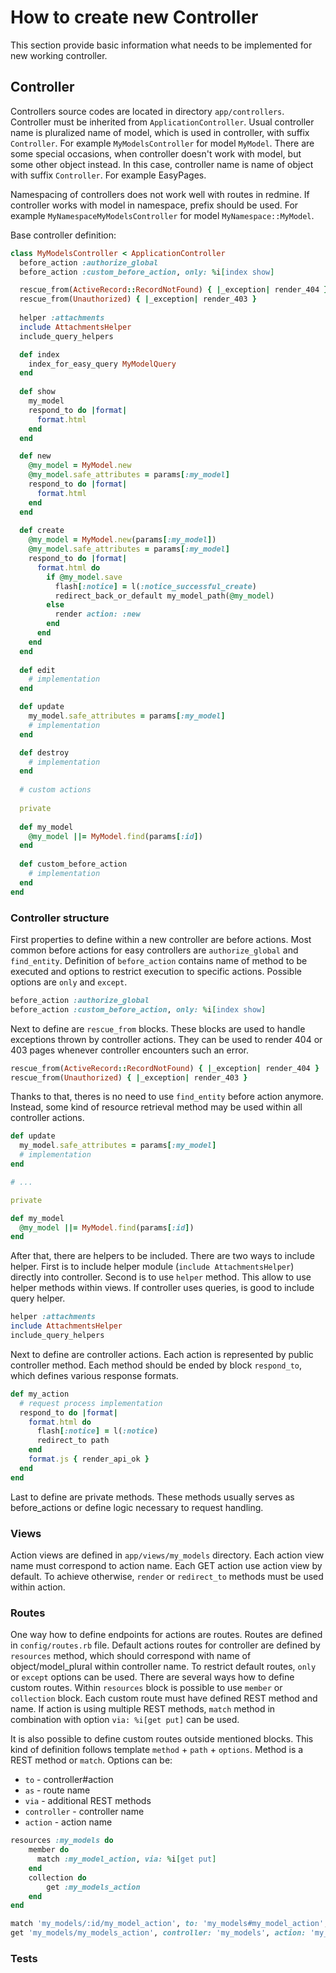 # How to create new Controller

This section provide basic information what needs to be implemented for new working controller.

## Controller
Controllers source codes are located in directory `app/controllers`. Controller must be inherited from `ApplicationController`.
Usual controller name is pluralized name of model, which is used in controller, with suffix `Controller`. 
For example `MyModelsController` for model `MyModel`. There are some special occasions, when controller doesn't work with model,
but some other object instead. In this case, controller name is name of object with suffix `Controller`. For example EasyPages.

Namespacing of controllers does not work well with routes in redmine. If controller works with model in namespace, prefix should be used.
For example `MyNamespaceMyModelsController` for model `MyNamespace::MyModel`.

Base controller definition:
```ruby
class MyModelsController < ApplicationController
  before_action :authorize_global
  before_action :custom_before_action, only: %i[index show]

  rescue_from(ActiveRecord::RecordNotFound) { |_exception| render_404 }
  rescue_from(Unauthorized) { |_exception| render_403 }
  
  helper :attachments
  include AttachmentsHelper
  include_query_helpers

  def index
    index_for_easy_query MyModelQuery
  end
  
  def show
    my_model
    respond_to do |format|
      format.html
    end
  end

  def new
    @my_model = MyModel.new
    @my_model.safe_attributes = params[:my_model]
    respond_to do |format|
      format.html
    end
  end
  
  def create
    @my_model = MyModel.new(params[:my_model])
    @my_model.safe_attributes = params[:my_model]
    respond_to do |format|
      format.html do
        if @my_model.save
          flash[:notice] = l(:notice_successful_create)
          redirect_back_or_default my_model_path(@my_model)
        else
          render action: :new
        end
      end
    end
  end
  
  def edit
    # implementation
  end

  def update
    my_model.safe_attributes = params[:my_model]
    # implementation
  end

  def destroy
    # implementation
  end
  
  # custom actions
  
  private
  
  def my_model
    @my_model ||= MyModel.find(params[:id])
  end
  
  def custom_before_action
    # implementation
  end
end
```

### Controller structure
First properties to define within a new controller are before actions. Most common before actions for easy controllers are `authorize_global` and `find_entity`.
Definition of `before_action` contains name of method to be executed and options to restrict execution to specific actions. Possible options are `only` and `except`.

```ruby
before_action :authorize_global
before_action :custom_before_action, only: %i[index show]
```

Next to define are `rescue_from` blocks. These blocks are used to handle exceptions thrown by controller actions.
They can be used to render 404 or 403 pages whenever controller encounters such an error.

```ruby
rescue_from(ActiveRecord::RecordNotFound) { |_exception| render_404 }
rescue_from(Unauthorized) { |_exception| render_403 }
```
Thanks to that, theres is no need to use `find_entity` before action anymore. Instead, some kind of resource retrieval method may be used within all controller actions.

```ruby
def update
  my_model.safe_attributes = params[:my_model]
  # implementation
end

# ...

private

def my_model
  @my_model ||= MyModel.find(params[:id])
end
```

After that, there are helpers to be included. There are two ways to include helper. 
First is to include helper module (`include AttachmentsHelper`) directly into controller. 
Second is to use `helper` method. This allow to use helper methods within views. 
If controller uses queries, is good to include query helper.

```ruby
helper :attachments
include AttachmentsHelper
include_query_helpers
```

Next to define are controller actions. Each action is represented by public controller method. 
Each method should be ended by block `respond_to`, which defines various response formats.

```ruby
def my_action
  # request process implementation
  respond_to do |format|
    format.html do
      flash[:notice] = l(:notice)
      redirect_to path
    end
    format.js { render_api_ok }
  end
end
```

Last to define are private methods. These methods usually serves as before_actions or define logic necessary to request handling.

### Views
Action views are defined in `app/views/my_models` directory. Each action view name must correspond to action name.
Each GET action use action view by default. To achieve otherwise, `render` or `redirect_to` methods must be used within action.

### Routes
One way how to define endpoints for actions are routes. Routes are defined in `config/routes.rb` file.
Default actions routes for controller are defined by `resources` method, which should correspond with name of object/model_plural within controller name. 
To restrict default routes, `only` or `except` options can be used. There are several ways how to define custom routes. 
Within `resources` block is possible to use `member` or `collection` block. Each custom route must have defined REST method and name. 
If action is using multiple REST methods, `match` method in combination with option `via: %i[get put]` can be used.

It is also possible to define custom routes outside mentioned blocks. This kind of definition follows template `method` + `path` + `options`.
Method is a REST method or `match`. Options can be:
* `to` - controller#action
* `as` - route name
* `via` - additional REST methods
* `controller` - controller name
* `action` - action name

```ruby
resources :my_models do
    member do
      match :my_model_action, via: %i[get put]
    end
    collection do
        get :my_models_action
    end
end

match 'my_models/:id/my_model_action', to: 'my_models#my_model_action', via: %i[get put]
get 'my_models/my_models_action', controller: 'my_models', action: 'my_models_action', via: %i[get put]
```

<!--
  -- Is this enough? Should be more described here or in own section?
-->

### Tests

<!--
  -- TODO: describe controller tests & request tests
-->